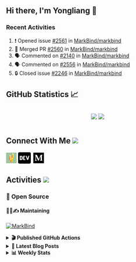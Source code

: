 ## Hi there, I'm Yongliang 👋

### Recent Activities

<!--START_SECTION:activity-->
1. ❗ Opened issue [#2561](https://github.com/MarkBind/markbind/issues/2561) in [MarkBind/markbind](https://github.com/MarkBind/markbind)
2. 🎉 Merged PR [#2560](https://github.com/MarkBind/markbind/pull/2560) in [MarkBind/markbind](https://github.com/MarkBind/markbind)
3. 🗣 Commented on [#2140](https://github.com/MarkBind/markbind/issues/2140#issuecomment-2185016745) in [MarkBind/markbind](https://github.com/MarkBind/markbind)
4. 🗣 Commented on [#2556](https://github.com/MarkBind/markbind/pull/2556#issuecomment-2184053925) in [MarkBind/markbind](https://github.com/MarkBind/markbind)
5. 🔒 Closed issue [#2246](https://github.com/MarkBind/markbind/issues/2246) in [MarkBind/markbind](https://github.com/MarkBind/markbind)
<!--END_SECTION:activity-->

## GitHub Statistics :chart_with_upwards_trend:
<div align="center">
<div style="display: flex; align-items: center; justify-content: center;">

[![](https://github-readme-stats-tlylt.vercel.app/api?username=tlylt&show_icons=true&theme=tokyonight&hide_border=true&locale=en)](https://github.com/tlylt)
[![](https://github-readme-streak-stats.herokuapp.com/?user=tlylt&theme=tokyonight&hide_border=true)](https://github.com/tlylt)
</div>
</div>

## Connect With Me <img src="https://media.giphy.com/media/2wh5K5yE3ulp3xgYcG/giphy-downsized.gif" width="30">

<a href="https://www.yongliangliu.com/" target="_blank"><img align="center" src="static/site-icon.png" alt="yongliangliu.com" height="29" width="29" /></a>
<a href="https://dev.to/tlylt" target="_blank"><img align="center" src="static/dev-badge.svg" alt="dev.to/tlylt" height="35" width="35" /></a>
<a href="https://tlylt.medium.com" target="_blank"><img align="center" src="static/medium.png" alt="tlylt.medium.com" height="35" width="35" /></a>

## Activities <img src="https://media.giphy.com/media/WUlplcMpOCEmTGBtBW/giphy.gif" width="30">

### 🔭 Open Source

#### 👷‍♂️✍️ Maintaining
[![MarkBind](https://github-readme-stats-tlylt.vercel.app/api/pin/?username=markbind&repo=markbind)](https://github.com/MarkBind/markbind)

<details>
<summary> <b>🎬 Published GitHub Actions </b> </summary>

[![install-graphviz](https://github-readme-stats-tlylt.vercel.app/api/pin/?username=tlylt&repo=install-graphviz)](https://github.com/tlylt/install-graphviz)

[![reposense-action](https://github-readme-stats-tlylt.vercel.app/api/pin/?username=tlylt&repo=reposense-action)](https://github.com/tlylt/reposense-action)

[![markbin-action](https://github-readme-stats-tlylt.vercel.app/api/pin/?username=markbind&repo=markbind-action)](https://github.com/MarkBind/markbind-action)

</details>

<details>
<summary> <b>📕 Latest Blog Posts</b> </summary>

<!-- BLOG-POST-LIST:START -->
- [Useful Computer Science Modules](https://yongliangliu.com/blog/useful-cs-mods-after-grad)
- [The 2 x 2 problem](https://yongliangliu.com/blog/2x2-problem)
- [On Keeping Task Descriptions Up to Date](https://yongliangliu.com/blog/on-keeping-task-descriptions-up-to-date)
- [Easy vs Right](https://yongliangliu.com/blog/easy-vs-right)
- [The Prebound Method and Sentinel Object Pattern in Python](https://yongliangliu.com/blog/prebound-sentinel-pattern-in-python)
<!-- BLOG-POST-LIST:END -->

</details>

<details>
<summary> <b>📊 Weekly Stats</b> </summary>

<!--START_SECTION:waka-->
![Code Time](http://img.shields.io/badge/Code%20Time-1%2C206%20hrs%2041%20mins-blue)

**🐱 My GitHub Data** 

> 📦 678.3 kB Used in GitHub's Storage 
 > 
> 🏆 287 Contributions in the Year 2024
 > 
> 🚫 Not Opted to Hire
 > 
> 📜 170 Public Repositories 
 > 
> 🔑 42 Private Repositories 
 > 
**I'm an Early 🐤** 

```text
🌞 Morning                3700 commits        ████████░░░░░░░░░░░░░░░░░   31.27 % 
🌆 Daytime                3138 commits        ███████░░░░░░░░░░░░░░░░░░   26.52 % 
🌃 Evening                4404 commits        █████████░░░░░░░░░░░░░░░░   37.22 % 
🌙 Night                  591 commits         █░░░░░░░░░░░░░░░░░░░░░░░░   04.99 % 
```
📅 **I'm Most Productive on Wednesday** 

```text
Monday                   1416 commits        ███░░░░░░░░░░░░░░░░░░░░░░   11.97 % 
Tuesday                  1883 commits        ████░░░░░░░░░░░░░░░░░░░░░   15.91 % 
Wednesday                2001 commits        ████░░░░░░░░░░░░░░░░░░░░░   16.91 % 
Thursday                 1535 commits        ███░░░░░░░░░░░░░░░░░░░░░░   12.97 % 
Friday                   1465 commits        ███░░░░░░░░░░░░░░░░░░░░░░   12.38 % 
Saturday                 1703 commits        ████░░░░░░░░░░░░░░░░░░░░░   14.39 % 
Sunday                   1830 commits        ████░░░░░░░░░░░░░░░░░░░░░   15.47 % 
```


📊 **This Week I Spent My Time On** 

```text
🕑︎ Time Zone: Asia/Singapore

💬 Programming Languages: 
No Activity Tracked This Week
```


 Last Updated on 12/07/2024 00:42:47 UTC
<!--END_SECTION:waka-->

</details>
